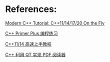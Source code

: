 # References:

  [Modern C++ Tutorial: C++11/14/17/20 On the Fly](https://github.com/changkun/modern-cpp-tutorial)
  
  [C++ Primer Plus 编程练习](https://www.lanqiao.cn/courses/2635)
  
  [C++11/14 高速上手教程](https://www.lanqiao.cn/courses/605)
  
  [C++ 利用 QT 实现 PDF 阅读器](https://www.lanqiao.cn/courses/1186)
